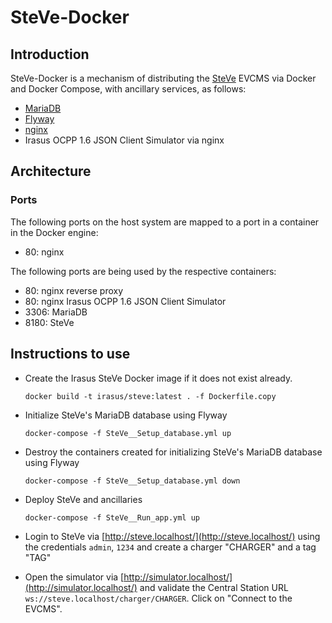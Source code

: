 # SteVe-Docker

## Introduction

SteVe-Docker is a mechanism of distributing the [SteVe](https://github.com/RWTH-i5-IDSG/steve) EVCMS via Docker and Docker Compose, with ancillary services, as follows:
* [MariaDB](https://github.com/MariaDB/server)
* [Flyway](https://github.com/flyway/flyway)
* [nginx](https://github.com/nginx/nginx)
* Irasus OCPP 1.6 JSON Client Simulator via nginx

## Architecture

### Ports

The following ports on the host system are mapped to a port in a container in the Docker engine:
* 80: nginx

The following ports are being used by the respective containers:
* 80: nginx reverse proxy
* 80: nginx Irasus OCPP 1.6 JSON Client Simulator
* 3306: MariaDB
* 8180: SteVe

## Instructions to use

* Create the Irasus SteVe Docker image if it does not exist already.

	```
	docker build -t irasus/steve:latest . -f Dockerfile.copy
	```

* Initialize SteVe's MariaDB database using Flyway

	```
	docker-compose -f SteVe__Setup_database.yml up
	```

* Destroy the containers created for initializing SteVe's MariaDB database using Flyway

	```
	docker-compose -f SteVe__Setup_database.yml down
	```

* Deploy SteVe and ancillaries

	```
	docker-compose -f SteVe__Run_app.yml up
	```

* Login to SteVe via [http://steve.localhost/](http://steve.localhost/) using the credentials ```admin```, ```1234``` and create a charger "CHARGER" and a tag "TAG"

* Open the simulator via [http://simulator.localhost/](http://simulator.localhost/) and validate the Central Station URL ```ws://steve.localhost/charger/CHARGER```. Click on "Connect to the EVCMS".
